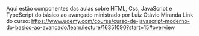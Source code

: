 Aqui estão componentes das aulas sobre HTML, Css, JavaScript e TypeScript do básico ao avançado ministrado por Luiz Otávio Miranda
Link do curso: https://www.udemy.com/course/curso-de-javascript-moderno-do-basico-ao-avancado/learn/lecture/16351090?start=15#overview
